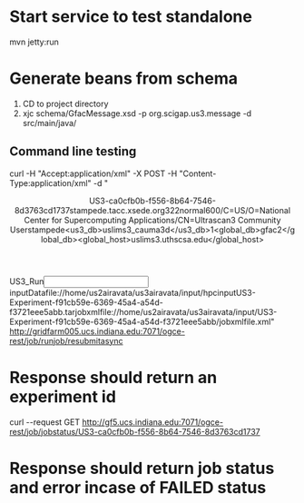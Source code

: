# Start service to test standalone 
mvn jetty:run

# Generate beans from schema
1. CD to project directory 
2. xjc schema/GfacMessage.xsd -p org.scigap.us3.message -d src/main/java/

## Command line testing 

curl -H "Accept:application/xml" -X POST -H "Content-Type:application/xml" -d "<?xml version=\"1.0\" encoding=\"UTF-8\" standalone=\"yes\"?><Message><Header><experimentid>US3-ca0cfb0b-f556-8b64-7546-8d3763cd1737</experimentid><hostname>stampede.tacc.xsede.org</hostname><processorcount>32</processorcount><hostcount>2</hostcount><queuename>normal</queuename><walltime>600</walltime><userdn>/C=US/O=National Center for Supercomputing Applications/CN=Ultrascan3 Community User</userdn><cluster>stampede</cluster><us3_db>uslims3_cauma3d</us3_db><mgroupcount>1</mgroupcount><global_db>gfac2</global_db><global_host>uslims3.uthscsa.edu</global_host></Header><Body><Method>US3_Run</Method><input><parameters><name>inputData</name><value>file://home/us2airavata/us3airavata/input/hpcinputUS3-Experiment-f91cb59e-6369-45a4-a54d-f3721eee5abb.tar</value></parameters><parameters><name>jobxml</name><value>file://home/us2airavata/us3airavata/input/US3-Experiment-f91cb59e-6369-45a4-a54d-f3721eee5abb/jobxmlfile.xml</value></parameters></input></Body></Message>"  http://gridfarm005.ucs.indiana.edu:7071/ogce-rest/job/runjob/resubmitasync

# Response should return an experiment id

curl --request GET http://gf5.ucs.indiana.edu:7071/ogce-rest/job/jobstatus/US3-ca0cfb0b-f556-8b64-7546-8d3763cd1737

# Response should return job status and error incase of FAILED status 
